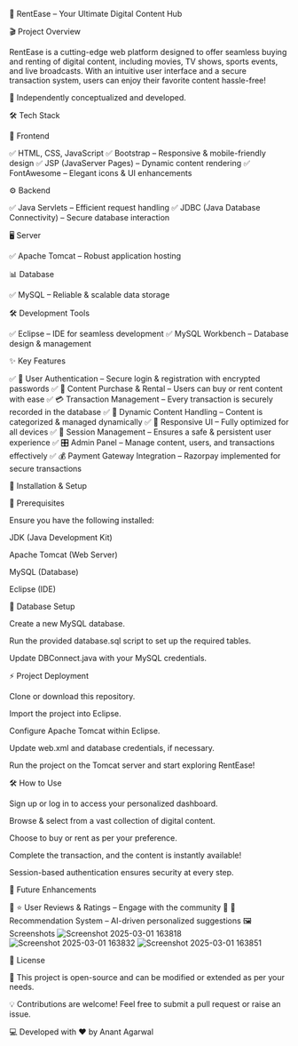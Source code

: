 🚀 RentEase – Your Ultimate Digital Content Hub

🎬 Project Overview

RentEase is a cutting-edge web platform designed to offer seamless buying and renting of digital content, including movies, TV shows, sports events, and live broadcasts. With an intuitive user interface and a secure transaction system, users can enjoy their favorite content hassle-free!

🔹 Independently conceptualized and developed.

🛠️ Tech Stack

🎨 Frontend

✅ HTML, CSS, JavaScript
✅ Bootstrap – Responsive & mobile-friendly design
✅ JSP (JavaServer Pages) – Dynamic content rendering
✅ FontAwesome – Elegant icons & UI enhancements

⚙️ Backend

✅ Java Servlets – Efficient request handling
✅ JDBC (Java Database Connectivity) – Secure database interaction

🖥️ Server

✅ Apache Tomcat – Robust application hosting

📊 Database

✅ MySQL – Reliable & scalable data storage

🛠️ Development Tools

✅ Eclipse – IDE for seamless development
✅ MySQL Workbench – Database design & management

✨ Key Features

✅ 🔐 User Authentication – Secure login & registration with encrypted passwords
✅ 🎥 Content Purchase & Rental – Users can buy or rent content with ease
✅ 💳 Transaction Management – Every transaction is securely recorded in the database
✅ 📁 Dynamic Content Handling – Content is categorized & managed dynamically
✅ 📱 Responsive UI – Fully optimized for all devices
✅ 🔄 Session Management – Ensures a safe & persistent user experience
✅ 🎛️ Admin Panel – Manage content, users, and transactions effectively
✅ 💰 Payment Gateway Integration – Razorpay implemented for secure transactions

🚀 Installation & Setup

🔧 Prerequisites

Ensure you have the following installed:

JDK (Java Development Kit)

Apache Tomcat (Web Server)

MySQL (Database)

Eclipse (IDE)

📌 Database Setup

Create a new MySQL database.

Run the provided database.sql script to set up the required tables.

Update DBConnect.java with your MySQL credentials.

⚡ Project Deployment

Clone or download this repository.

Import the project into Eclipse.

Configure Apache Tomcat within Eclipse.

Update web.xml and database credentials, if necessary.

Run the project on the Tomcat server and start exploring RentEase!

🛠️ How to Use

Sign up or log in to access your personalized dashboard.

Browse & select from a vast collection of digital content.

Choose to buy or rent as per your preference.

Complete the transaction, and the content is instantly available!

Session-based authentication ensures security at every step.

🔮 Future Enhancements

🔹 ⭐ User Reviews & Ratings – Engage with the community
🔹 🎯 Recommendation System – AI-driven personalized suggestions
🖼️ Screenshots
![Screenshot 2025-03-01 163818](https://github.com/user-attachments/assets/fabda977-9cc5-47ae-be7b-918650655639)
![Screenshot 2025-03-01 163832](https://github.com/user-attachments/assets/1ff5668c-cedb-4417-9e91-ec36efa5ecc3)
![Screenshot 2025-03-01 163851](https://github.com/user-attachments/assets/fdad6979-4949-475b-bbc8-6db24fad0d8c)


📜 License

📢 This project is open-source and can be modified or extended as per your needs.

💡 Contributions are welcome! Feel free to submit a pull request or raise an issue.

💻 Developed with ❤️ by Anant Agarwal
